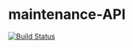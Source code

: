 # maintenance-API
[![Build Status](https://travis-ci.org/alovega/maintenance-API.svg?branch=develop)](https://travis-ci.org/alovega/maintenance-API)
